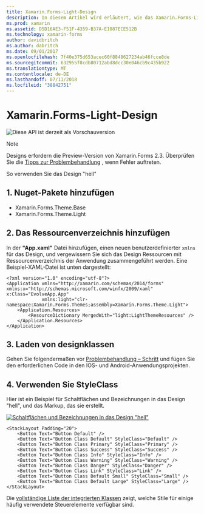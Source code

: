 ```yaml
---
title: Xamarin.Forms-Light-Design
description: In diesem Artikel wird erläutert, wie das Xamarin.Forms-Light-Design in einer app genutzt werden.
ms.prod: xamarin
ms.assetid: D5D16AE3-F51F-4359-B37A-E1087ECE512B
ms.technology: xamarin-forms
author: davidbritch
ms.author: dabritch
ms.date: 09/01/2017
ms.openlocfilehash: 7f40e375d653acec60f8848627234ab46fcce8de
ms.sourcegitcommit: 632955f8cdb80712abd8dcc30e046cb9c435b922
ms.translationtype: MT
ms.contentlocale: de-DE
ms.lasthandoff: 07/11/2018
ms.locfileid: "38842751"
---
```

# <a name="xamarinforms-light-theme"></a>Xamarin.Forms-Light-Design

![](~/media/shared/preview.png "Diese API ist derzeit als Vorschauversion")

> [!NOTE]
> Designs erfordern die Preview-Version von Xamarin.Forms 2.3. Überprüfen Sie die [Tipps zur Problembehandlung](~/xamarin-forms/user-interface/themes/index.md) , wenn Fehler auftreten.

So verwenden Sie das Design "hell"

## <a name="1-add-nuget-packages"></a>1. Nuget-Pakete hinzufügen

* Xamarin.Forms.Theme.Base
* Xamarin.Forms.Theme.Light

## <a name="2-add-to-the-resource-dictionary"></a>2. Das Ressourcenverzeichnis hinzufügen

In der **"App.xaml"** Datei hinzufügen, einen neuen benutzerdefinierter `xmlns` für das Design, und vergewissern Sie sich das Design Ressourcen mit Ressourcenverzeichnis der Anwendung zusammengeführt werden.
Eine Beispiel-XAML-Datei ist unten dargestellt:

```xaml
<?xml version="1.0" encoding="utf-8"?>
<Application xmlns="http://xamarin.com/schemas/2014/forms" xmlns:x="http://schemas.microsoft.com/winfx/2009/xaml" x:Class="EvolveApp.App"
             xmlns:light="clr-namespace:Xamarin.Forms.Themes;assembly=Xamarin.Forms.Theme.Light">
    <Application.Resources>
        <ResourceDictionary MergedWith="light:LightThemeResources" />
    </Application.Resources>
</Application>
```

## <a name="3-load-theme-classes"></a>3. Laden von designklassen

Gehen Sie folgendermaßen vor [Problembehandlung – Schritt](~/xamarin-forms/user-interface/themes/index.md) und fügen Sie den erforderlichen Code in den IOS- und Android-Anwendungsprojekten.

## <a name="4-use-styleclass"></a>4. Verwenden Sie StyleClass

Hier ist ein Beispiel für Schaltflächen und Bezeichnungen in das Design "hell", und das Markup, das sie erstellt.

[![](light-images/light-theme-sml.png "Schaltflächen und Bezeichnungen in das Design \"hell\"")](light-images/light-theme.png#lightbox "Schaltflächen und Bezeichnungen in das Design \"hell\"")

```xaml
<StackLayout Padding="20">
    <Button Text="Button Default" />
    <Button Text="Button Class Default" StyleClass="Default" />
    <Button Text="Button Class Primary" StyleClass="Primary" />
    <Button Text="Button Class Success" StyleClass="Success" />
    <Button Text="Button Class Info" StyleClass="Info" />
    <Button Text="Button Class Warning" StyleClass="Warning" />
    <Button Text="Button Class Danger" StyleClass="Danger" />
    <Button Text="Button Class Link" StyleClass="Link" />
    <Button Text="Button Class Default Small" StyleClass="Small" />
    <Button Text="Button Class Default Large" StyleClass="Large" />
</StackLayout>
```

Die [vollständige Liste der integrierten Klassen](~/xamarin-forms/user-interface/themes/index.md) zeigt, welche Stile für einige häufig verwendete Steuerelemente verfügbar sind.
